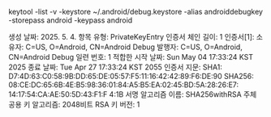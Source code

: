 keytool -list -v -keystore ~/.android/debug.keystore -alias androiddebugkey -storepass android -keypass android


생성 날짜: 2025. 5. 4.
항목 유형: PrivateKeyEntry
인증서 체인 길이: 1
인증서[1]:
소유자: C=US, O=Android, CN=Android Debug
발행자: C=US, O=Android, CN=Android Debug
일련 번호: 1
적합한 시작 날짜: Sun May 04 17:33:24 KST 2025 종료 날짜: Tue Apr 27 17:33:24 KST 2055
인증서 지문:
         SHA1: D7:4D:63:C0:58:9B:DD:65:DE:05:57:F5:11:16:42:42:89:F6:DE:90
         SHA256: 08:CE:DC:65:6B:4E:B5:98:36:01:84:A5:B5:EA:02:45:BD:5A:28:26:E7:
14:17:54:CA:AE:50:5D:43:F1:F
4:1B
                            서명 알고리즘 이름: SHA256withRSA
주체 공용 키 알고리즘: 2048비트 RSA 키
버전: 1
